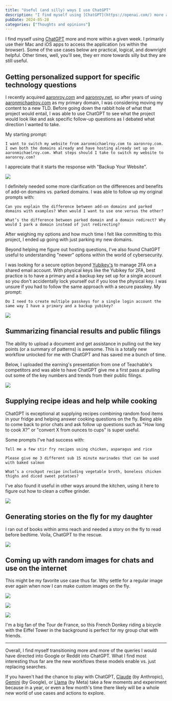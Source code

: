 ```yaml
---
title: "Useful (and silly) ways I use ChatGPT"
description: "I find myself using [ChatGPT](https://openai.com/) more and more within a given week. I primarily use their Mac and iOS apps to access the application (vs withi"
pubDate: 2024-05-28
categories: ["Thoughts and opinions"]
---
```


I find myself using [ChatGPT](https://openai.com/) more and more within a given week. I primarily use their Mac and iOS apps to access the application (vs within the browser). Some of the use cases below are practical, logical, and downright helpful. Other times, well, you'll see, they err more towards silly but they are still useful.

## **Getting personalized support for specific technology questions**

I recently acquired [aaronroy.com](http://aaronroy.com) and [aaronroy.net](http://aaronroy.net), so after years of using [aaronmichaelroy.com](http://aaronmichaelroy.com) as my primary domain, I was considering moving my content to a new TLD. Before going down the rabbit hole of what that project would entail, I was able to use ChatGPT to see what the project would look like and ask specific follow-up questions as I debated what direction I wanted to take.

My starting prompt:

```
I want to switch my website from aaronmichaelroy.com to aaronroy.com. I own both the domains already and have hosting already set up on aaronmichaelroy.com. What steps should I take to switch my website to aaronroy.com?
```

I appreciate that it starts the response with "Backup Your Website".

![](/images/useful-and-silly-ways-i-use-chatgpt-1759632216336.png)

I definitely needed some more clarification on the differences and benefits of add-on domains vs. parked domains. I was able to follow up my original prompts with:

```
Can you explain the difference between add-on domains and parked domains with examples? When would I want to use one versus the other?
```

```
What’s the difference between parked domain and a domain redirect? Why would I park a domain instead of just redirecting?
```

After weighing my options and how much time I felt like committing to this project, I ended up going with just parking my new domains.

Beyond helping me figure out hosting questions, I've also found ChatGPT useful to understanding "newer" options within the world of cybersecurity.

I was looking for a secure option beyond [Yubikey's](https://www.yubico.com/products/) to manage 2FA on a shared email account. With physical keys like the Yubikey for 2FA, best practice is to have a primary and a backup key set up for a single account so you don't accidentally lock yourself out if you lose the physical key. I was unsure if you had to follow the same approach with a secure passkey. My prompt:

```
Do I need to create multiple passkeys for a single login account the same way I have a primary and a backup yubikey? 
```

![](/images/useful-and-silly-ways-i-use-chatgpt-1759632216358.png)

## **Summarizing financial results and public filings**

The ability to upload a document and get assistance in pulling out the key points (or a summary of patterns) is awesome. This is a totally new workflow unlocked for me with ChatGPT and has saved me a bunch of time.

Below, I uploaded the earning's presentation from one of Teachable's competitors and was able to have ChatGPT give me a first pass at pulling out some of the key numbers and trends from their public filings.

![](/images/useful-and-silly-ways-i-use-chatgpt-1759632216391.png)

## Supplying **recipe ideas and help while cooking**

ChatGPT is exceptional at supplying recipes combining random food items in your fridge and helping answer cooking questions on the fly. Being able to come back to prior chats and ask follow up questions such as "How long to cook X?" or "convert X from ounces to cups" is super useful.

Some prompts I've had success with:

```
Tell me a few stir fry recipes using chicken, asparagus and rice
```

```
Please give me 3 different sub 15 minute marinades that can be used with baked salmon 
```

```
What’s a crockpot recipe including vegetable broth, boneless chicken thighs and diced sweet potatoes? 
```

I've also found it useful in other ways around the kitchen, using it here to figure out how to clean a coffee grinder.

![](/images/useful-and-silly-ways-i-use-chatgpt-1759632216419.png)

## **Generating stories on the fly for my daughter**

I ran out of books within arms reach and needed a story on the fly to read before bedtime. Voila, ChatGPT to the rescue.

![](/images/useful-and-silly-ways-i-use-chatgpt-1759632216448.png)

## **Coming up with random images for chats and use on the internet**

This might be my favorite use case thus far. Why settle for a regular image ever again when now I can make custom images on the fly.

![](/images/useful-and-silly-ways-i-use-chatgpt-1759632216478.png)

![](/images/useful-and-silly-ways-i-use-chatgpt-1759632216509.png)

![](/images/useful-and-silly-ways-i-use-chatgpt-1759632216542.jpg)

I'm a big fan of the Tour de France, so this French Donkey riding a bicycle with the Eiffel Tower in the background is perfect for my group chat with friends.

* * *

Overall, I find myself transitioning more and more of the queries I would have directed into Google or Reddit into ChatGPT. What I find most interesting thus far are the new workflows these models enable vs. just replacing searches.

If you haven't had the chance to play with ChatGPT, [Claude](https://claude.ai/) (by Anthropic), [Gemini](https://gemini.google.com/) (by Google), or [Llama](https://llama.meta.com/) (by Meta) take a few moments and experiment because in a year, or even a few month's time there likely will be a whole new world of use cases and actions to explore.